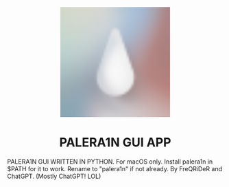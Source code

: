 <div align="center">
             <img src="/images/palera1n.png" width="256" />
             <h1>PALERA1N GUI APP</h1>
</div>

PALERA1N GUI WRITTEN IN PYTHON. 
For macOS only.
Install palera1n in $PATH for it to work.
Rename to "palera1n" if not already.
By FreQRiDeR and ChatGPT. (Mostly ChatGPT! LOL)
